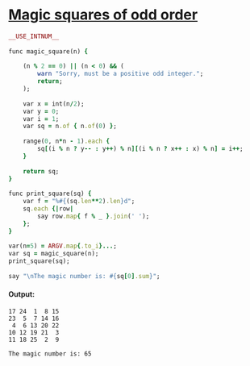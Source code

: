 [1]: http://rosettacode.org/wiki/Magic_squares_of_odd_order

# [Magic squares of odd order][1]

```ruby
__USE_INTNUM__
 
func magic_square(n) {
 
    (n % 2 == 0) || (n < 0) && (
        warn "Sorry, must be a positive odd integer.";
        return;
    );
 
    var x = int(n/2);
    var y = 0;
    var i = 1;
    var sq = n.of { n.of(0) };
 
    range(0, n*n - 1).each {
        sq[(i % n ? y-- : y++) % n][(i % n ? x++ : x) % n] = i++;
    }
 
    return sq;
}
 
func print_square(sq) {
    var f = "%#{(sq.len**2).len}d";
    sq.each {|row|
        say row.map{ f % _ }.join(' ');
    };
}
 
var(n=5) = ARGV.map{.to_i}...;
var sq = magic_square(n);
print_square(sq);
 
say "\nThe magic number is: #{sq[0].sum}";
```

#### Output:
```
17 24  1  8 15
23  5  7 14 16
 4  6 13 20 22
10 12 19 21  3
11 18 25  2  9

The magic number is: 65
```